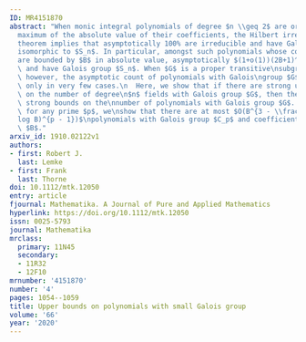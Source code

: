 ```yaml
---
ID: MR4151870
abstract: "When monic integral polynomials of degree $n \\geq 2$ are ordered by the\n\
  maximum of the absolute value of their coefficients, the Hilbert irreducibility\n\
  theorem implies that asymptotically 100% are irreducible and have Galois group\n\
  isomorphic to $S_n$. In particular, amongst such polynomials whose coefficients\n\
  are bounded by $B$ in absolute value, asymptotically $(1+o(1))(2B+1)^n$ are\nirreducible\
  \ and have Galois group $S_n$. When $G$ is a proper transitive\nsubgroup of $S_n$,\
  \ however, the asymptotic count of polynomials with Galois\ngroup $G$ has been determined\
  \ only in very few cases.\n  Here, we show that if there are strong upper bounds\
  \ on the number of degree\n$n$ fields with Galois group $G$, then there are also\
  \ strong bounds on the\nnumber of polynomials with Galois group $G$. For example,\
  \ for any prime $p$, we\nshow that there are at most $O(B^{3 - \\frac{2}{p}} (\\\
  log B)^{p - 1})$\npolynomials with Galois group $C_p$ and coefficients bounded by\
  \ $B$."
arxiv_id: 1910.02122v1
authors:
- first: Robert J.
  last: Lemke
- first: Frank
  last: Thorne
doi: 10.1112/mtk.12050
entry: article
fjournal: Mathematika. A Journal of Pure and Applied Mathematics
hyperlink: https://doi.org/10.1112/mtk.12050
issn: 0025-5793
journal: Mathematika
mrclass:
  primary: 11N45
  secondary:
  - 11R32
  - 12F10
mrnumber: '4151870'
number: '4'
pages: 1054--1059
title: Upper bounds on polynomials with small Galois group
volume: '66'
year: '2020'
---
```

